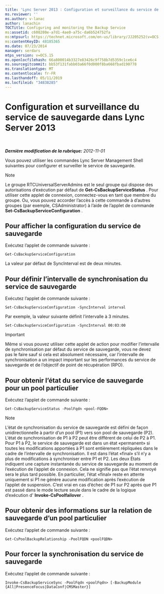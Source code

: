 ```yaml
---
title: 'Lync Server 2013 : Configuration et surveillance du service de sauvegarde'
ms.reviewer: ''
ms.author: v-lanac
author: lanachin
TOCTitle: Configuring and monitoring the Backup Service
ms:assetid: c608280e-a7d1-4ae0-a75c-da6b524752fa
ms:mtpsurl: https://technet.microsoft.com/en-us/library/JJ205252(v=OCS.15)
ms:contentKeyID: 48185365
ms.date: 07/23/2014
manager: serdars
mtps_version: v=OCS.15
ms.openlocfilehash: 66a800014b3327e83426c9f758b7d5359c1ce6c4
ms.sourcegitcommit: bb53f131fabb03a66f0d000f8ba668fbad190778
ms.translationtype: MT
ms.contentlocale: fr-FR
ms.lasthandoff: 05/11/2019
ms.locfileid: "34838285"
---
```

<div data-xmlns="http://www.w3.org/1999/xhtml">

<div class="topic" data-xmlns="http://www.w3.org/1999/xhtml" data-msxsl="urn:schemas-microsoft-com:xslt" data-cs="http://msdn.microsoft.com/en-us/">

<div data-asp="http://msdn2.microsoft.com/asp">

# <a name="configuring-and-monitoring-the-backup-service-in-lync-server-2013"></a>Configuration et surveillance du service de sauvegarde dans Lync Server 2013

</div>

<div id="mainSection">

<div id="mainBody">

<span> </span>

_**Dernière modification de la rubrique:** 2012-11-01_

Vous pouvez utiliser les commandes Lync Server Management Shell suivantes pour configurer et surveiller le service de sauvegarde.

<div>


> [!NOTE]  
> Le groupe RTCUniversalServerAdmins est le seul groupe qui dispose des autorisations d’exécution par défaut de <STRONG>Get-CsBackupServiceStatus</STRONG> . Pour utiliser cette applet de connexion, connectez-vous en tant que membre du groupe. Ou, vous pouvez accorder l’accès à cette commande à d’autres groupes (par exemple, CSAdministrator) à l’aide de l’applet de commande <STRONG>Set-CsBackupServiceConfiguration</STRONG> .



</div>

<div>

## <a name="to-see-the-backup-service-configuration"></a>Pour afficher la configuration du service de sauvegarde

Exécutez l’applet de commande suivante :

    Get-CsBackupServiceConfiguration

La valeur par défaut de SyncInterval est de deux minutes.

</div>

<div>

## <a name="to-set-the-backup-service-sync-interval"></a>Pour définir l’intervalle de synchronisation du service de sauvegarde

Exécutez l’applet de commande suivante :

    Set-CsBackupServiceConfiguration -SyncInterval interval

Par exemple, la valeur suivante définit l’intervalle à 3 minutes.

    Set-CsBackupServiceConfiguration -SyncInterval 00:03:00

<div>


> [!IMPORTANT]  
> Même si vous pouvez utiliser cette applet de action pour modifier l’intervalle de synchronisation par défaut du service de sauvegarde, vous ne devez pas le faire sauf si cela est absolument nécessaire, car l’intervalle de synchronisation a un impact important sur les performances du service de sauvegarde et de l’objectif de point de récupération (RPO).



</div>

</div>

<div>

## <a name="to-get-the-backup-service-status-for-a-particular-pool"></a>Pour obtenir l’état du service de sauvegarde pour un pool particulier

Exécutez l’applet de commande suivante :

    Get-CsBackupServiceStatus -PoolFqdn <pool-FQDN>

<div>


> [!NOTE]  
> L’état de synchronisation du service de sauvegarde est défini de façon unidirectionnelle à partir d’un pool (P1) vers son pool de sauvegarde (P2). L’état de synchronisation de P1 à P2 peut être différent de celui de P2 à P1. Pour P1 à P2, le service de sauvegarde est dans un état «permanent» si toutes les modifications apportées à P1 sont entièrement répliquées dans le cadre de l’intervalle de synchronisation. Il est dans l’état «final» s’il n’y a plus de modifications à synchroniser entre P1 et P2. Les deux États indiquent une capture instantanée du service de sauvegarde au moment de l’exécution de l’applet de connexion. Cela ne signifie pas que l’état renvoyé sera le plus tard possible. En particulier, l’état «final» reste en attente uniquement si P1 ne génère aucune modification après l’exécution de l’applet de suspension. C’est vrai en cas d’échec de P1 sur P2 après que P1 est passé dans le mode lecture seule dans le cadre de la logique d’exécution d' <STRONG>Invoke-CsPoolfailover</STRONG> .



</div>

</div>

<div>

## <a name="to-get-information-about-the-backup-relationship-for-a-particular-pool"></a>Pour obtenir des informations sur la relation de sauvegarde d’un pool particulier

Exécutez l’applet de commande suivante :

    Get-CsPoolBackupRelationship -PoolFQDN <poolFQDN>

</div>

<div>

## <a name="to-force-a-backup-service-sync"></a>Pour forcer la synchronisation du service de sauvegarde

Exécutez l’applet de commande suivante :

    Invoke-CsBackupServiceSync -PoolFqdn <poolFqdn> [-BackupModule  {All|PresenceFocus|DataConf|CMSMaster}]

</div>

</div>

<span> </span>

</div>

</div>

</div>

